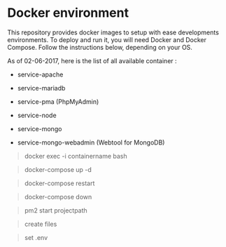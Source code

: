 # Docker environment
This repository provides docker images to setup with ease developments environments.
To deploy and run it, you will need Docker and Docker Compose. Follow the instructions below, depending on your OS.

As of 02-06-2017, here is the list of all available container :
- service-apache
- service-mariadb
- service-pma (PhpMyAdmin)

- service-node
- service-mongo
- service-mongo-webadmin (Webtool for MongoDB)


> docker exec -i containername bash

> docker-compose up -d

> docker-compose restart

> docker-compose down

>pm2 start projectpath

> create files

> set .env
